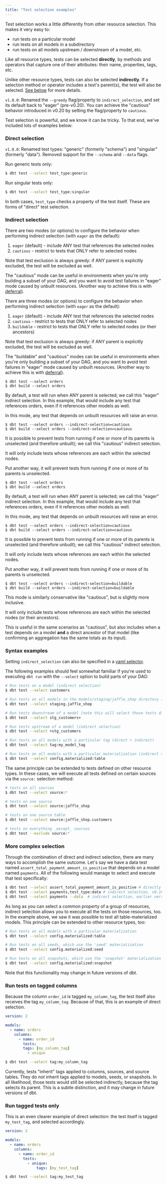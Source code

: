```yaml
---
title: "Test selection examples"
---
```


Test selection works a little differently from other resource selection. This makes it very easy to:
* run tests on a particular model
* run tests on all models in a subdirectory
* run tests on all models upstream / downstream of a model, etc.

Like all resource types, tests can be selected **directly**, by methods and operators that capture one of their attributes: their name, properties, tags, etc.

Unlike other resource types, tests can also be selected **indirectly**. If a selection method or operator includes a test's parent(s), the test will also be selected. [See below](#indirect-selection) for more details.

<Changelog>

 `v1.0.0`: Renamed the `--greedy` flag/property to `indirect_selection`, and set its default back to "eager" (pre-v0.20). You can achieve the "cautious" behavior introduced in v0.20 by setting the flag/property to `cautious`.

</Changelog>

Test selection is powerful, and we know it can be tricky. To that end, we've included lots of examples below:

### Direct selection

<Changelog>

`v1.0.0`: Renamed test types: "generic" (formerly "schema") and "singular" (formerly "data"). Removed support for the `--schema` and `--data` flags.

</Changelog>

Run generic tests only:


  ```bash
  $ dbt test --select test_type:generic
  ```

Run singular tests only:


  ```bash
  $ dbt test --select test_type:singular
  ```

In both cases, `test_type` checks a property of the test itself. These are forms of "direct" test selection.

### Indirect selection

<VersionBlock lastVersion="1.3">

There are two modes (or options) to configure the behavior when performing indirect selection (with `eager` as the default):

1. `eager` (default) - include ANY test that references the selected nodes
1. `cautious` - restrict to tests that ONLY refer to selected nodes

Note that test exclusion is always greedy: if ANY parent is explicitly excluded, the test will be excluded as well.

The "cautious" mode can be useful in environments when you're only building a subset of your DAG, and you want to avoid test failures in "eager" mode caused by unbuilt resources. (Another way to achieve this is with [deferral](defer)).

</VersionBlock>

<VersionBlock firstVersion="1.4">

There are three modes (or options) to configure the behavior when performing indirect selection (with `eager` as the default):

1. `eager` (default) - include ANY test that references the selected nodes
1. `cautious` - restrict to tests that ONLY refer to selected nodes
1. `buildable` -  restrict to tests that ONLY refer to selected nodes (or their ancestors)

Note that test exclusion is always greedy: if ANY parent is explicitly excluded, the test will be excluded as well.

The "buildable" and "cautious" modes can be useful in environments when you're only building a subset of your DAG, and you want to avoid test failures in "eager" mode caused by unbuilt resources. (Another way to achieve this is with [deferral](defer)).

</VersionBlock>

<!--tabs for eager mode, cautious mode, and buildable mode -->

<VersionBlock lastVersion="1.3">

<Tabs>
<TabItem value="eager" label="Eager mode (default)">

```shell
$ dbt test --select orders
$ dbt build --select orders
```

By default, a test will run when ANY parent is selected; we call this "eager" indirect selection. In this example, that would include any test that references orders, even if it references other models as well.

In this mode, any test that depends on unbuilt resources will raise an error.

</TabItem>

<TabItem value="cautious" label="Cautious mode">

```shell
$ dbt test --select orders --indirect-selection=cautious
$ dbt build --select orders --indirect-selection=cautious
```

It is possible to prevent tests from running if one or more of its parents is unselected (and therefore unbuilt); we call this "cautious" indirect selection.

It will only include tests whose references are each within the selected nodes.

Put another way, it will prevent tests from running if one or more of its parents is unselected.

</TabItem>

</Tabs>

</VersionBlock>

<VersionBlock firstVersion="1.4">

<Tabs>
<TabItem value="eager" label="Eager mode (default)">

```shell
$ dbt test --select orders
$ dbt build --select orders
```

By default, a test will run when ANY parent is selected; we call this "eager" indirect selection. In this example, that would include any test that references orders, even if it references other models as well.

In this mode, any test that depends on unbuilt resources will raise an error.

</TabItem>

<TabItem value="cautious" label="Cautious mode">

```shell
$ dbt test --select orders --indirect-selection=cautious
$ dbt build --select orders --indirect-selection=cautious
```

It is possible to prevent tests from running if one or more of its parents is unselected (and therefore unbuilt); we call this "cautious" indirect selection.

It will only include tests whose references are each within the selected nodes.

Put another way, it will prevent tests from running if one or more of its parents is unselected.

</TabItem>

<TabItem value="buildable" label="Buildable mode">

```shell
$ dbt test --select orders --indirect-selection=buildable
$ dbt build --select orders --indirect-selection=buildable
```

This mode is similarly conservative like "cautious", but is slightly more inclusive.

It will only include tests whose references are each within the selected nodes (or their ancestors).

This is useful in the same scenarios as "cautious", but also includes when a test depends on a model **and** a direct ancestor of that model (like confirming an aggregation has the same totals as its input).

</TabItem>

</Tabs>

</VersionBlock>

<!--End of tabs for eager mode, cautious mode, and buildable mode -->

### Syntax examples

Setting `indirect_selection` can also be specified in a [yaml selector](yaml-selectors#indirect-selection).

The following examples should feel somewhat familiar if you're used to executing `dbt run` with the `--select` option to build parts of your DAG:


  ```bash
  # Run tests on a model (indirect selection)
  $ dbt test --select customers

  # Run tests on all models in the models/staging/jaffle_shop directory (indirect selection)
  $ dbt test --select staging.jaffle_shop

  # Run tests downstream of a model (note this will select those tests directly!)
  $ dbt test --select stg_customers+

  # Run tests upstream of a model (indirect selection)
  $ dbt test --select +stg_customers

  # Run tests on all models with a particular tag (direct + indirect)
  $ dbt test --select tag:my_model_tag

  # Run tests on all models with a particular materialization (indirect selection)
  $ dbt test --select config.materialized:table

  ```

 The same principle can be extended to tests defined on other resource types. In these cases, we will execute all tests defined on certain sources via the `source:` selection method:


  ```bash
  # tests on all sources
  $ dbt test --select source:*

  # tests on one source
  $ dbt test --select source:jaffle_shop

  # tests on one source table
  $ dbt test --select source:jaffle_shop.customers

  # tests on everything _except_ sources
  $ dbt test --exclude source:*
  ```

 ### More complex selection

Through the combination of direct and indirect selection, there are many ways to accomplish the same outcome. Let's say we have a data test named `assert_total_payment_amount_is_positive` that depends on a model named `payments`. All of the following would manage to select and execute that test specifically:


  ```bash
  $ dbt test --select assert_total_payment_amount_is_positive # directly select the test by name
  $ dbt test --select payments,test_type:data # indirect selection, v0.18.0
  $ dbt test --select payments --data  # indirect selection, earlier versions
  ```


 As long as you can select a common property of a group of resources, indirect selection allows you to execute all the tests on those resources, too. In the example above, we saw it was possible to test all table-materialized models. This principle can be extended to other resource types, too:


  ```bash
  # Run tests on all models with a particular materialization
  $ dbt test --select config.materialized:table

  # Run tests on all seeds, which use the 'seed' materialization
  $ dbt test --select config.materialized:seed

  # Run tests on all snapshots, which use the 'snapshot' materialization
  $ dbt test --select config.materialized:snapshot
  ```

 Note that this functionality may change in future versions of dbt.

### Run tests on tagged columns

Because the column `order_id` is tagged `my_column_tag`, the test itself also receives the tag `my_column_tag`. Because of that, this is an example of direct selection.

<File name='models/<filename>.yml'>

```yml
version: 2

models:
  - name: orders
    columns:
      - name: order_id
        tests:
        tags: [my_column_tag]
          - unique

```

</File>


  ```bash
  $ dbt test --select tag:my_column_tag
  ```

Currently, tests "inherit" tags applied to columns, sources, and source tables. They do _not_ inherit tags applied to models, seeds, or snapshots. In all likelihood, those tests would still be selected indirectly, because the tag selects its parent. This is a subtle distinction, and it may change in future versions of dbt.

### Run tagged tests only

This is an even clearer example of direct selection: the test itself is tagged `my_test_tag`, and selected accordingly.

<File name='models/<filename>.yml'>

```yml
version: 2

models:
  - name: orders
    columns:
      - name: order_id
        tests:
          - unique:
              tags: [my_test_tag]

```

</File>


  ```bash
  $ dbt test --select tag:my_test_tag
  ```
